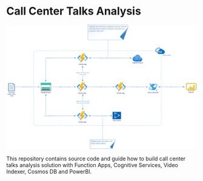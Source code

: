 # Call Center Talks Analysis

![call-center-talks-analysis.png](images/call-center-talks-analysis.png)

This repository contains source code and guide how to build call center talks analysis solution with Function Apps, Cognitive Services, Video Indexer, Cosmos DB and PowerBI.

